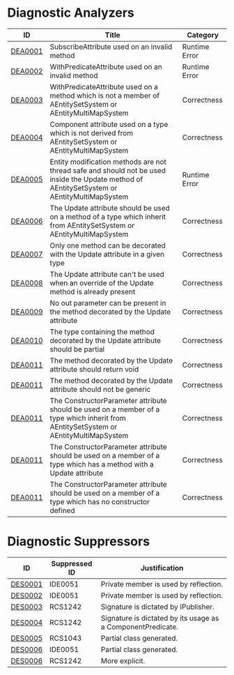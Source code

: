 # Diagnostic Analyzers

ID | Title | Category
---- | --- | --- |
[DEA0001](DEA0001.md) | SubscribeAttribute used on an invalid method | Runtime Error
[DEA0002](DEA0002.md) | WithPredicateAttribute used on an invalid method | Runtime Error
[DEA0003](DEA0003.md) | WithPredicateAttribute used on a method which is not a member of AEntitySetSystem or AEntityMultiMapSystem | Correctness
[DEA0004](DEA0004.md) | Component attribute used on a type which is not derived from AEntitySetSystem or AEntityMultiMapSystem | Correctness
[DEA0005](DEA0005.md) | Entity modification methods are not thread safe and should not be used inside the Update method of AEntitySetSystem or AEntityMultiMapSystem | Runtime Error
[DEA0006](DEA0006.md) | The Update attribute should be used on a method of a type which inherit from AEntitySetSystem or AEntityMultiMapSystem | Correctness
[DEA0007](DEA0007.md) | Only one method can be decorated with the Update attribute in a given type | Correctness
[DEA0008](DEA0008.md) | The Update attribute can't be used when an override of the Update method is already present | Correctness
[DEA0009](DEA0009.md) | No out parameter can be present in the method decorated by the Update attribute | Correctness
[DEA0010](DEA0010.md) | The type containing the method decorated by the Update attribute should be partial | Correctness
[DEA0011](DEA0011.md) | The method decorated by the Update attribute should return void | Correctness
[DEA0011](DEA0012.md) | The method decorated by the Update attribute should not be generic | Correctness
[DEA0011](DEA0013.md) | The ConstructorParameter attribute should be used on a member of a type which inherit from AEntitySetSystem or AEntityMultiMapSystem | Correctness
[DEA0011](DEA0014.md) | The ConstructorParameter attribute should be used on a member of a type which has a method with a Update attribute | Correctness
[DEA0011](DEA0015.md) | The ConstructorParameter attribute should be used on a member of a type which has no constructor defined | Correctness

# Diagnostic Suppressors

ID | Suppressed ID | Justification
---- | --- | --- |
[DES0001](DES0001.md) | IDE0051 | Private member is used by reflection.
[DES0002](DES0002.md) | IDE0051 | Private member is used by reflection.
[DES0003](DES0003.md) | RCS1242 | Signature is dictated by IPublisher.
[DES0004](DES0004.md) | RCS1242 | Signature is dictated by its usage as a ComponentPredicate.
[DES0005](DES0005.md) | RCS1043 | Partial class generated.
[DES0006](DES0006.md) | IDE0051 | Partial class generated.
[DES0006](DES0007.md) | RCS1242 | More explicit.